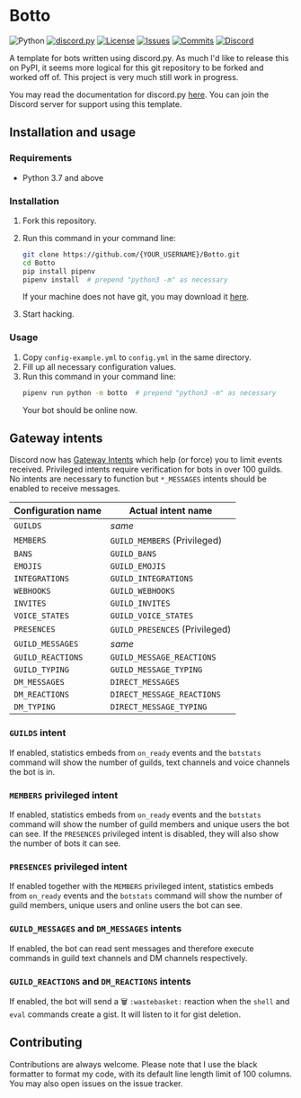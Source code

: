 # Botto

![Python][python-shield]
[![discord.py][discordpy-shield]][discordpy-url]
[![License][license-shield]][license-url]
[![Issues][issues-shield]][issues-url]
[![Commits][commits-shield]][commits-url]
[![Discord][discord-shield]][discord-url]

[python-shield]: https://img.shields.io/badge/python-3.7%20%7C%203.8-blue.svg
[discordpy-shield]: https://img.shields.io/badge/discord.py-1.4.1-g
[discordpy-url]: https://github.com/Rapptz/discord.py/tree/v1.4.1
[license-shield]: https://img.shields.io/github/license/MusicOnline/Botto
[license-url]: https://github.com/MusicOnline/Botto/blob/master/LICENSE
[issues-shield]: https://img.shields.io/github/issues/MusicOnline/Botto
[issues-url]: https://github.com/MusicOnline/Botto/issues
[commits-shield]: https://img.shields.io/github/commit-activity/m/MusicOnline/Botto
[commits-url]: https://github.com/MusicOnline/Botto/commits
[discord-shield]: https://img.shields.io/discord/470114854762577920?color=%237289DA&label=chat%2Fsupport&logo=discord&logoColor=white
[discord-url]: https://discord.gg/wp7Wxzs

A template for bots written using discord.py.
As much I'd like to release this on PyPI, it seems more logical for this git repository to be forked and worked off of.
This project is very much still work in progress.

You may read the documentation for discord.py [here](https://discordpy.readthedocs.io/en/latest/index.html).
You can join the Discord server for support using this template.

## Installation and usage

### Requirements

-   Python 3.7 and above

### Installation

1. Fork this repository.

2. Run this command in your command line:

    ```bash
    git clone https://github.com/{YOUR_USERNAME}/Botto.git
    cd Botto
    pip install pipenv
    pipenv install  # prepend "python3 -m" as necessary
    ```

    If your machine does not have git, you may download it [here](https://git-scm.com/download/win).

3. Start hacking.

### Usage

1. Copy `config-example.yml` to `config.yml` in the same directory.
2. Fill up all necessary configuration values.
3. Run this command in your command line:
    ```bash
    pipenv run python -m botto  # prepend "python3 -m" as necessary
    ```
    Your bot should be online now.

## Gateway intents

Discord now has [Gateway Intents][gateway-intents-docs] which help (or force) you to limit events received. Privileged intents require verification for bots in over 100 guilds. No intents are necessary to function but `*_MESSAGES` intents should be enabled to receive messages.

| Configuration name         | Actual intent name             |
| -------------------------- | ------------------------------ |
| `GUILDS`                   | _same_                         |
| `MEMBERS`                  | `GUILD_MEMBERS` (Privileged)   |
| `BANS`                     | `GUILD_BANS`                   |
| `EMOJIS`                   | `GUILD_EMOJIS`                 |
| `INTEGRATIONS`             | `GUILD_INTEGRATIONS`           |
| `WEBHOOKS`                 | `GUILD_WEBHOOKS`               |
| `INVITES`                  | `GUILD_INVITES`                |
| `VOICE_STATES`             | `GUILD_VOICE_STATES`           |
| `PRESENCES`                | `GUILD_PRESENCES` (Privileged) |
| `GUILD_MESSAGES`           | _same_                         |
| `GUILD_REACTIONS`          | `GUILD_MESSAGE_REACTIONS`      |
| `GUILD_TYPING`             | `GUILD_MESSAGE_TYPING`         |
| `DM_MESSAGES`              | `DIRECT_MESSAGES`              |
| `DM_REACTIONS`             | `DIRECT_MESSAGE_REACTIONS`     |
| `DM_TYPING`                | `DIRECT_MESSAGE_TYPING`        |

[gateway-intents-docs]: https://discord.com/developers/docs/topics/gateway#gateway-intents

### `GUILDS` intent

If enabled, statistics embeds from `on_ready` events and the `botstats` command will show the number of guilds, text channels and voice channels the bot is in.

### `MEMBERS` privileged intent

If enabled, statistics embeds from `on_ready` events and the `botstats` command will show the number of guild members and unique users the bot can see. If the `PRESENCES` privileged intent is disabled, they will also show the number of bots it can see.

### `PRESENCES` privileged intent

If enabled together with the `MEMBERS` privileged intent, statistics embeds from `on_ready` events and the `botstats` command will show the number of guild members, unique users and online users the bot can see.

### `GUILD_MESSAGES` and `DM_MESSAGES` intents

If enabled, the bot can read sent messages and therefore execute commands in guild text channels and DM channels respectively.

### `GUILD_REACTIONS` and `DM_REACTIONS` intents

If enabled, the bot will send a 🗑️ `:wastebasket:` reaction when the `shell` and `eval` commands create a gist. It will listen to it for gist deletion.

## Contributing

Contributions are always welcome.
Please note that I use the black formatter to format my code, with its default line length limit of 100 columns. You may also open issues on the issue tracker.
